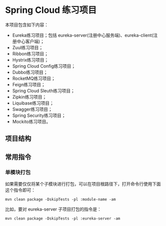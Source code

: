 # Spring Cloud 练习项目

本项目包含如下内容：
- Eureka练习项目；包括 eureka-server(注册中心服务端)、eureka-client(注册中心客户端)；
- Zuul练习项目；
- Ribbon练习项目；
- Hystrix练习项目；
- Spring Cloud Config练习项目；
- Dubbo练习项目；
- RocketMQ练习项目；
- Feign练习项目；
- Spring Cloud Sleuth练习项目；
- Zipkin练习项目；
- Liquibase练习项目；
- Swagger练习项目；
- Spring Security练习项目；
- Mockito练习项目。


## 项目结构


## 常用指令

### 单模块打包

如果需要仅仅将某个子模块进行打包，可以在项目根路径下，打开命令行使用下面这个指令即可：
```
mvn clean package -DskipTests -pl :module-name -am
```

比如，要对 eureka-server 子项目打包的指令是：
```
mvn clean package -DskipTests -pl :eureka-server -am
```
